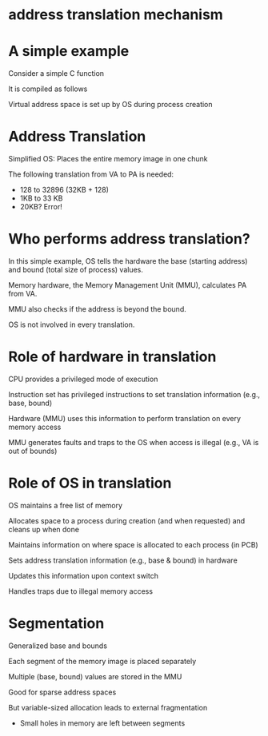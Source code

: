 # address translation mechanism

# A simple example

Consider a simple C function

It is compiled as follows

Virtual address space is set up by OS during process creation

# Address Translation

Simplified OS: Places the entire memory image in one chunk

The following translation from VA to PA is needed:
- 128 to 32896 (32KB + 128)
- 1KB to 33 KB
- 20KB? Error!

# Who performs address translation?

In this simple example, OS tells the hardware the base (starting address) and bound (total size of process) values.

Memory hardware, the Memory Management Unit (MMU), calculates PA from VA.

MMU also checks if the address is beyond the bound.

OS is not involved in every translation.

# Role of hardware in translation

CPU provides a privileged mode of execution

Instruction set has privileged instructions to set translation information (e.g., base, bound)

Hardware (MMU) uses this information to perform translation on every memory access

MMU generates faults and traps to the OS when access is illegal (e.g., VA is out of bounds)

# Role of OS in translation

OS maintains a free list of memory

Allocates space to a process during creation (and when requested) and cleans up when done

Maintains information on where space is allocated to each process (in PCB)

Sets address translation information (e.g., base & bound) in hardware

Updates this information upon context switch

Handles traps due to illegal memory access

# Segmentation

Generalized base and bounds

Each segment of the memory image is placed separately

Multiple (base, bound) values are stored in the MMU

Good for sparse address spaces

But variable-sized allocation leads to external fragmentation
- Small holes in memory are left between segments
